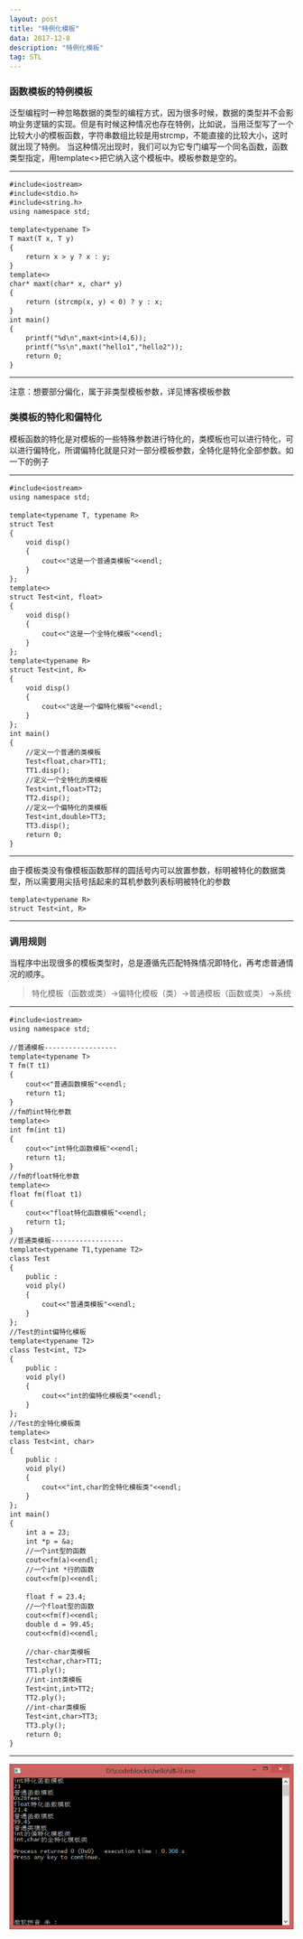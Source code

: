 ```yaml
---
layout: post
title: "特例化模板"
data: 2017-12-8
description: "特例化模板"
tag: STL
---
```


### 函数模板的特例模板 ###
泛型编程时一种忽略数据的类型的编程方式，因为很多时候，数据的类型并不会影响业务逻辑的实现。但是有时候这种情况也存在特例，比如说，当用泛型写了一个比较大小的模板函数，字符串数组比较是用strcmp，不能直接的比较大小，这时就出现了特例。
当这种情况出现时，我们可以为它专门编写一个同名函数，函数类型指定，用template<>把它纳入这个模板中。模板参数是空的。


----------

    #include<iostream>
    #include<stdio.h>
    #include<string.h>
    using namespace std;

    template<typename T>
    T maxt(T x, T y)
    {
        return x > y ? x : y;
    }
    template<>
    char* maxt(char* x, char* y)
    {
        return (strcmp(x, y) < 0) ? y : x;
    }
    int main()
    {
        printf("%d\n",maxt<int>(4,6));
        printf("%s\n",maxt("hello1","hello2"));
        return 0;
    }
    


----------
注意：想要部分偏化，属于非类型模板参数，详见博客模板参数

### 类模板的特化和偏特化 ###
模板函数的特化是对模板的一些特殊参数进行特化的，类模板也可以进行特化，可以进行偏特化，所谓偏特化就是只对一部分模板参数，全特化是特化全部参数。如一下的例子


----------

    #include<iostream>
    using namespace std;

    template<typename T, typename R>
    struct Test
    {
        void disp()
        {
            cout<<"这是一个普通类模板"<<endl;
        }
    };
    template<>
    struct Test<int, float>
    {
        void disp()
        {
            cout<<"这是一个全特化模板"<<endl;
        }
    };
    template<typename R>
    struct Test<int, R>
    {
        void disp()
        {
            cout<<"这是一个偏特化模板"<<endl;
        }
    };
    int main()
    {
        //定义一个普通的类模板
        Test<float,char>TT1;
        TT1.disp();
        //定义一个全特化的类模板
        Test<int,float>TT2;
        TT2.disp();
        //定义一个偏特化的类模板
        Test<int,double>TT3;
        TT3.disp();
        return 0;
    }
----------
由于模板类没有像模板函数那样的圆括号内可以放置参数，标明被特化的数据类型，所以需要用尖括号括起来的耳机参数列表标明被特化的参数

    template<typename R>
    struct Test<int, R>


----------
### 调用规则 ###

当程序中出现很多的模板类型时，总是遵循先匹配特殊情况即特化，再考虑普通情况的顺序。

> 特化模板（函数或类）->偏特化模板（类）->普通模板（函数或类）->系统


----------

    #include<iostream>
    using namespace std;

    //普通模板------------------
    template<typename T>
    T fm(T t1)
    {
        cout<<"普通函数模板"<<endl;
        return t1;
    }
    //fm的int特化参数
    template<>
    int fm(int t1)
    {
        cout<<"int特化函数模板"<<endl;
        return t1;
    }
    //fm的float特化参数
    template<>
    float fm(float t1)
    {
        cout<<"float特化函数模板"<<endl;
        return t1;
    }
    //普通类模板------------------
    template<typename T1,typename T2>
    class Test
    {
        public :
        void ply()
        {
            cout<<"普通类模板"<<endl;
        }
    };
    //Test的int偏特化模板
    template<typename T2>
    class Test<int, T2>
    {
        public :
        void ply()
        {
            cout<<"int的偏特化模板类"<<endl;
        }
    };
    //Test的全特化模板类
    template<>
    class Test<int, char>
    {
        public :
        void ply()
        {
            cout<<"int,char的全特化模板类"<<endl;
        }
    };
    int main()
    {
        int a = 23;
        int *p = &a;
        //一个int型的函数
        cout<<fm(a)<<endl;
        //一个int *行的函数
        cout<<fm(p)<<endl;

        float f = 23.4;
        //一个float型的函数
        cout<<fm(f)<<endl;
        double d = 99.45;
        cout<<fm(d)<<endl;

        //char-char类模板
        Test<char,char>TT1;
        TT1.ply();
        //int-int类模板
        Test<int,int>TT2;
        TT2.ply();
        //int-char类模板
        Test<int,char>TT3;
        TT3.ply();
        return 0;
    }


----------


![运行结果][1]



  [1]: /images/posts/STL3/result.png
